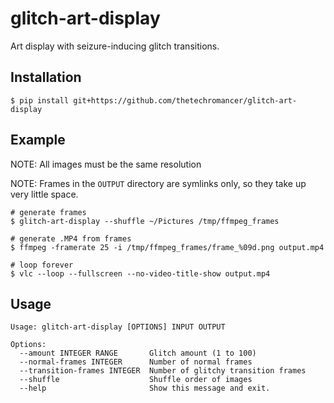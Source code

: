 # glitch-art-display
Art display with seizure-inducing glitch transitions.

## Installation
~~~
$ pip install git+https://github.com/thetechromancer/glitch-art-display
~~~

## Example
NOTE: All images must be the same resolution

NOTE: Frames in the `OUTPUT` directory are symlinks only, so they take up very little space.
~~~
# generate frames
$ glitch-art-display --shuffle ~/Pictures /tmp/ffmpeg_frames

# generate .MP4 from frames
$ ffmpeg -framerate 25 -i /tmp/ffmpeg_frames/frame_%09d.png output.mp4

# loop forever
$ vlc --loop --fullscreen --no-video-title-show output.mp4
~~~

## Usage
~~~
Usage: glitch-art-display [OPTIONS] INPUT OUTPUT

Options:
  --amount INTEGER RANGE       Glitch amount (1 to 100)
  --normal-frames INTEGER      Number of normal frames
  --transition-frames INTEGER  Number of glitchy transition frames
  --shuffle                    Shuffle order of images
  --help                       Show this message and exit.
~~~